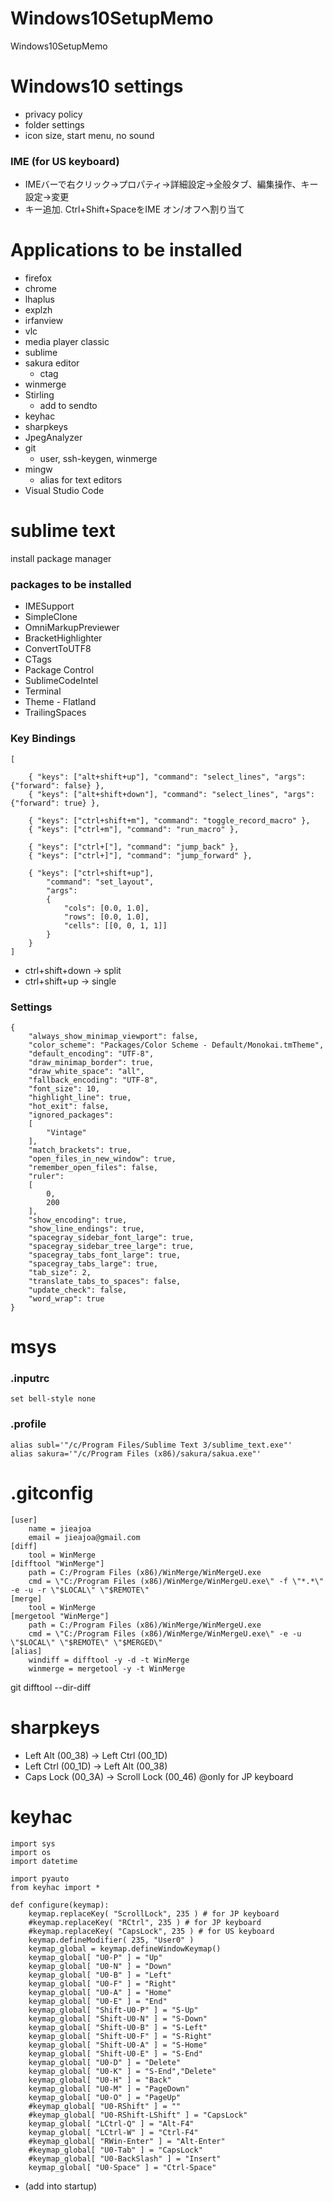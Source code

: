 # Windows10SetupMemo
Windows10SetupMemo

# Windows10 settings
- privacy policy
- folder settings
- icon size, start menu, no sound

### IME (for US keyboard)
- IMEバーで右クリック->プロパティ->詳細設定->全般タブ、編集操作、キー設定->変更
- キー追加. Ctrl+Shift+SpaceをIME オン/オフへ割り当て

# Applications to be installed
- firefox
- chrome
- lhaplus
- explzh
- irfanview
- vlc
- media player classic
- sublime
- sakura editor
    - ctag
- winmerge
- Stirling
    - add to sendto
- keyhac
- sharpkeys
- JpegAnalyzer
- git
    - user, ssh-keygen, winmerge
- mingw
    - alias for text editors
- Visual Studio Code

# sublime text
install package manager
### packages to be installed
- IMESupport
- SimpleClone
- OmniMarkupPreviewer
- BracketHighlighter
- ConvertToUTF8
- CTags
- Package Control
- SublimeCodeIntel
- Terminal
- Theme - Flatland
- TrailingSpaces

### Key Bindings
```
[

	{ "keys": ["alt+shift+up"], "command": "select_lines", "args": {"forward": false} },
	{ "keys": ["alt+shift+down"], "command": "select_lines", "args": {"forward": true} }, 

	{ "keys": ["ctrl+shift+m"], "command": "toggle_record_macro" },
	{ "keys": ["ctrl+m"], "command": "run_macro" },

	{ "keys": ["ctrl+["], "command": "jump_back" },
	{ "keys": ["ctrl+]"], "command": "jump_forward" },

	{ "keys": ["ctrl+shift+up"],
		"command": "set_layout",
		"args":
		{
			"cols": [0.0, 1.0],
			"rows": [0.0, 1.0],
			"cells": [[0, 0, 1, 1]]
		}
	}
]
```
- ctrl+shift+down -> split
- ctrl+shift+up -> single

### Settings
```
{
	"always_show_minimap_viewport": false,
	"color_scheme": "Packages/Color Scheme - Default/Monokai.tmTheme",
	"default_encoding": "UTF-8",
	"draw_minimap_border": true,
	"draw_white_space": "all",
	"fallback_encoding": "UTF-8",
	"font_size": 10,
	"highlight_line": true,
	"hot_exit": false,
	"ignored_packages":
	[
		"Vintage"
	],
	"match_brackets": true,
	"open_files_in_new_window": true,
	"remember_open_files": false,
	"ruler":
	[
		0,
		200
	],
	"show_encoding": true,
	"show_line_endings": true,
	"spacegray_sidebar_font_large": true,
	"spacegray_sidebar_tree_large": true,
	"spacegray_tabs_font_large": true,
	"spacegray_tabs_large": true,
	"tab_size": 2,
	"translate_tabs_to_spaces": false,
	"update_check": false,
	"word_wrap": true
}
```

# msys
### .inputrc
```
set bell-style none
```

### .profile
```
alias subl='"/c/Program Files/Sublime Text 3/sublime_text.exe"'
alias sakura='"/c/Program Files (x86)/sakura/sakua.exe"'
```

# .gitconfig
```
[user]
    name = jieajoa
    email = jieajoa@gmail.com
[diff]
    tool = WinMerge
[difftool "WinMerge"]
    path = C:/Program Files (x86)/WinMerge/WinMergeU.exe
    cmd = \"C:/Program Files (x86)/WinMerge/WinMergeU.exe\" -f \"*.*\" -e -u -r \"$LOCAL\" \"$REMOTE\"
[merge]
    tool = WinMerge
[mergetool "WinMerge"]
    path = C:/Program Files (x86)/WinMerge/WinMergeU.exe
    cmd = \"C:/Program Files (x86)/WinMerge/WinMergeU.exe\" -e -u \"$LOCAL\" \"$REMOTE\" \"$MERGED\"
[alias]
    windiff = difftool -y -d -t WinMerge
    winmerge = mergetool -y -t WinMerge
```

git difftool --dir-diff 


# sharpkeys
- Left Alt (00_38) -> Left Ctrl (00_1D)
- Left Ctrl (00_1D) -> Left Alt (00_38)
- Caps Lock (00_3A) -> Scroll Lock (00_46)  @only for JP keyboard

# keyhac
```
import sys
import os
import datetime

import pyauto
from keyhac import *

def configure(keymap):
    keymap.replaceKey( "ScrollLock", 235 ) # for JP keyboard
    #keymap.replaceKey( "RCtrl", 235 ) # for JP keyboard
    #keymap.replaceKey( "CapsLock", 235 ) # for US keyboard
    keymap.defineModifier( 235, "User0" )
    keymap_global = keymap.defineWindowKeymap()
    keymap_global[ "U0-P" ] = "Up"
    keymap_global[ "U0-N" ] = "Down"
    keymap_global[ "U0-B" ] = "Left"
    keymap_global[ "U0-F" ] = "Right"
    keymap_global[ "U0-A" ] = "Home"
    keymap_global[ "U0-E" ] = "End" 
    keymap_global[ "Shift-U0-P" ] = "S-Up"
    keymap_global[ "Shift-U0-N" ] = "S-Down"
    keymap_global[ "Shift-U0-B" ] = "S-Left"
    keymap_global[ "Shift-U0-F" ] = "S-Right"
    keymap_global[ "Shift-U0-A" ] = "S-Home"
    keymap_global[ "Shift-U0-E" ] = "S-End" 
    keymap_global[ "U0-D" ] = "Delete"
    keymap_global[ "U0-K" ] = "S-End","Delete"
    keymap_global[ "U0-H" ] = "Back"
    keymap_global[ "U0-M" ] = "PageDown"
    keymap_global[ "U0-O" ] = "PageUp"
    #keymap_global[ "U0-RShift" ] = ""
    #keymap_global[ "U0-RShift-LShift" ] = "CapsLock"
    keymap_global[ "LCtrl-Q" ] = "Alt-F4" 
    keymap_global[ "LCtrl-W" ] = "Ctrl-F4" 
    #keymap_global[ "RWin-Enter" ] = "Alt-Enter"
    #keymap_global[ "U0-Tab" ] = "CapsLock"
    #keymap_global[ "U0-BackSlash" ] = "Insert"
    keymap_global[ "U0-Space" ] = "Ctrl-Space"
```
- (add into startup)

